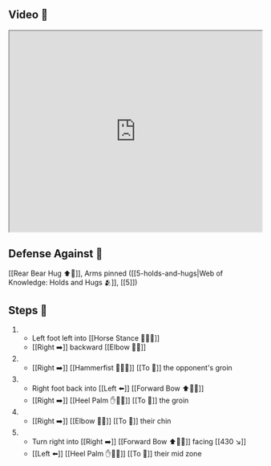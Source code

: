 ## Video 🎥

<iframe src="https://www.youtube.com/embed/UVCWYqMgxPQ?start=284&end=340" width="100%" height="400"></iframe>

## Defense Against 🤺

[[Rear Bear Hug ⬆️🐻]], Arms pinned ([[5-holds-and-hugs|Web of Knowledge: Holds and Hugs 🫂]], [[5]])

## Steps 👣

1. - Left foot left into [[Horse Stance 🏇🧍‍♂️]]
    - [[Right ➡️]] backward [[Elbow 💪💥]]
2. - [[Right ➡️]] [[Hammerfist 🔨✊💥]] [[To 🎯]] the opponent's groin
3. - Right foot back into [[Left ⬅️]] [[Forward Bow ⬆️🧍‍♂️]]
    - [[Right ➡️]] [[Heel Palm ✋🌴💥]] [[To 🎯]] the groin
4. - [[Right ➡️]] [[Elbow 💪💥]] [[To 🎯]] their chin
5. - Turn right into [[Right ➡️]] [[Forward Bow ⬆️🧍‍♂️]] facing [[430 ↘️]]
    - [[Left ⬅️]] [[Heel Palm ✋🌴💥]] [[To 🎯]] their mid zone
